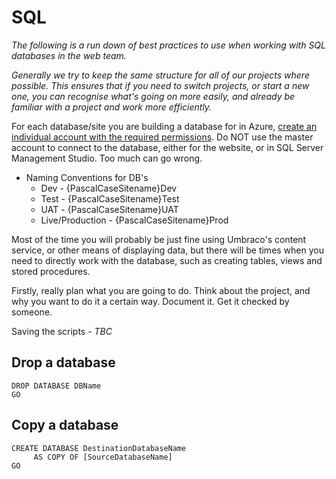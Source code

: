 # SQL

*The following is a run down of best practices to use when working with SQL databases in the web team.*

*Generally we try to keep the same structure for all of our projects where possible. This ensures that if you need to switch projects, or start a new one, you can recognise what's going on more easily, and already be familiar with a project and work more efficiently.*

For each database/site you are building a database for in Azure, [create an individual account with the required permissions](https://sites.google.com/a/degree53.com/knowledge-base/it-helpdesk/sql-azure). Do NOT use the master account to connect to the database, either for the website, or in SQL Server Management Studio. Too much can go wrong.

* Naming Conventions for DB's
    * Dev - {PascalCaseSitename}Dev
    * Test - {PascalCaseSitename}Test
    * UAT - {PascalCaseSitename}UAT
    * Live/Production - {PascalCaseSitename}Prod

Most of the time you will probably be just fine using Umbraco's content service, or other means of displaying data, but there will be times when you need to directly work with the database, such as creating tables, views and stored procedures.

Firstly, really plan what you are going to do. Think about the project, and why you want to do it a certain way. Document it. Get it checked by someone.

Saving the scripts - *TBC*

## Drop a database
```
DROP DATABASE DBName
GO
```

## Copy a database
```
CREATE DATABASE DestinationDatabaseName
     AS COPY OF [SourceDatabaseName]
GO
```
